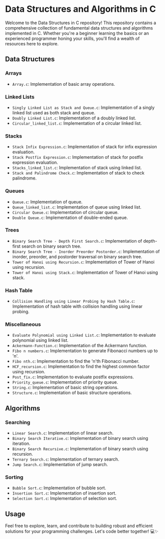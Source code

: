# Data Structures and Algorithms in C

Welcome to the Data Structures in C repository! This repository contains a comprehensive collection of fundamental data structures and algorithms implemented in C. Whether you're a beginner learning the basics or an experienced programmer honing your skills, you'll find a wealth of resources here to explore.

## Data Structures

### Arrays
- `Array.c`: Implementation of basic array operations.

### Linked Lists
- `Singly Linked List as Stack and Queue.c`: Implementation of a singly linked list used as both stack and queue.
- `Doubly Linked List.c`: Implementation of a doubly linked list.
- `Circular_linked_list.c`: Implementation of a circular linked list.

### Stacks
- `Stack Infix Expression.c`: Implementation of stack for infix expression evaluation.
- `Stack Postfix Expression.c`: Implementation of stack for postfix expression evaluation.
- `Stacks_linked_list.c`: Implementation of stack using linked list.
- `Stack and Palindrome Check.c`: Implementation of stack to check palindrome.

### Queues
- `Queue.c`: Implementation of queue.
- `Queue_linked_list.c`: Implementation of queue using linked list.
- `Circular Queue.c`: Implementation of circular queue.
- `Double Queue.c`: Implementation of double-ended queue.

### Trees
- `Binary Search Tree - Depth First Search.c`: Implementation of depth-first search on binary search tree.
- `Binary Search Tree - Inorder Preorder Postorder.c`: Implementation of inorder, preorder, and postorder traversal on binary search tree.
- `Tower of Hanoi using Recursion.c`: Implementation of Tower of Hanoi using recursion.
- `Tower of Hanoi using Stack.c`: Implementation of Tower of Hanoi using stack.

### Hash Table
- `Collision Handling using Linear Probing by Hash Table.c`: Implementation of hash table with collision handling using linear probing.

### Miscellaneous
- `Evaluate Polynomial using Linked List.c`: Implementation to evaluate polynomial using linked list.
- `Ackermann-Function.c`: Implementation of the Ackermann function.
- `Fibo n numbers.c`: Implementation to generate Fibonacci numbers up to 'n'.
- `Fibo nth.c`: Implementation to find the 'n'th Fibonacci number.
- `HCF_recursion.c`: Implementation to find the highest common factor using recursion.
- `Post_fix.c`: Implementation to evaluate postfix expressions.
- `Priority_queue.c`: Implementation of priority queue.
- `String.c`: Implementation of basic string operations.
- `Structure.c`: Implementation of basic structure operations.

## Algorithms

### Searching
- `Linear Search.c`: Implementation of linear search.
- `Binary Search Iterative.c`: Implementation of binary search using iteration.
- `Binary Search Recursive.c`: Implementation of binary search using recursion.
- `Ternary Search.c`: Implementation of ternary search.
- `Jump Search.c`: Implementation of jump search.

### Sorting
- `Bubble Sort.c`: Implementation of bubble sort.
- `Insertion Sort.c`: Implementation of insertion sort.
- `Selection Sort.c`: Implementation of selection sort.

## Usage
Feel free to explore, learn, and contribute to building robust and efficient solutions for your programming challenges. Let's code better together! 💻✨

